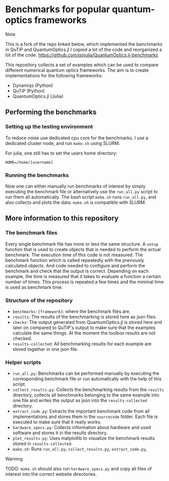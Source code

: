 # Benchmarks for popular quantum-optics frameworks

> [!NOTE]  
> This is a fork of the repo linked below, which implemented the benchmarks in QuTiP and QuantumOptics.jl
> I copied a lot of the code and reorganized a lot of the code.
> https://github.com/qojulia/QuantumOptics.jl-benchmarks


This repository collects a set of examples which can be used to compare different numerical quantum optics frameworks. The aim is to create implementations for the following frameworks:
* Dynamiqs (Python)
* QuTiP (Python)
* QuantumOptics.jl (Julia)


## Performing the benchmarks

### Setting up the testing environment

To reduce noise use dedicated cpu core for the benchmarks. I use a dedicated cluster node, and run `make.sh` using SLURM.

For julia, one still has to set the users home directory:

    HOME=/home/[username]

### Running the benchmarks

Now one can either manually run benchmarks of interest by simply executing the benchmark file or alternatively use the `run_all.py` script to run them all automatically. 
The bash script `make.sh` runs `run_all.py`, and also collects and plots the data. `make.sh` is compatible with SLURM. 

## More information to this repository

### The benchmark files

Every single benchmark file has more or less the same structure. A `setup` function that is used to create objects that is needed to perform the actual benchmark. The execution time of this code is not measured. The benchmark function which is called repeatedly with the previously calculated objects. And code needed to configure and perform the benchmark and check that the output is correct. Depending on each example, the time is measured that it takes to evaluate a function a certain number of times. This process is repeated a few times and the minimal time is used as benchmark time.

### Structure of the repository

* `benchmarks-{framework}`: where the benchmark files are.
* `results`: The results of the benchmarking is stored here as json files.
* `checks`: The output generated from QuantumOptics.jl is stored here and later on compared to QuTiP's output to make sure that the examples calculate the same things. At the moment the toolbox results are not checked.
* `results-collected`: All benchmarking results for each example are stored together in one json file.

### Helper scripts

* `run_all.py`: Benchmarks can be performed manually by executing the corresponding benchmark file or run automatically with the help of this script.
* `collect_results.py`: Collects the benchmarking results from the `results` directory, collects all benchmarks belonging to the same example into one file and writes the output as json into the `results-collected` directory.
* `extract_code.py`: Extracts the important benchmark code from all implementations and stores them in the `sourcecode` folder. Each file is executed to make sure that it really works.
* `hardware_specs.py`: Collects information about hardware and used software and stores it in the results directory.
* `plot_results-py`: Uses matplotlib to visualize the benchmark results stored in `results-collected`.
* `make.sh`: Runs `run_all.py`, `collect_results.py`, `extract_code.py`, 
> [!WARNING]
> TODO: `make.sh` should also run `hardware_specs.py` and copy all files of interest into the correct website directories.
